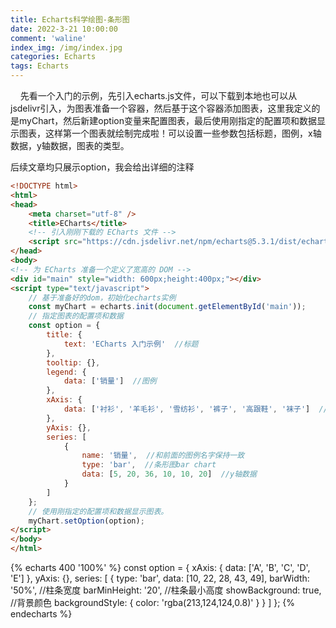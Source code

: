 ```yaml
---
title: Echarts科学绘图-条形图
date: 2022-3-21 10:00:00
comment: 'waline'
index_img: /img/index.jpg
categories: Echarts
tags: Echarts
---
```


&nbsp;&nbsp;&nbsp;&nbsp;先看一个入门的示例，先引入echarts.js文件，可以下载到本地也可以从jsdelivr引入，为图表准备一个容器，然后基于这个容器添加图表，这里我定义的是myChart，然后新建option变量来配置图表，最后使用刚指定的配置项和数据显示图表，这样第一个图表就绘制完成啦！可以设置一些参数包括标题，图例，x轴数据，y轴数据，图表的类型。


<p class="note note-primary">后续文章均只展示option，我会给出详细的注释</p>


```html
<!DOCTYPE html>
<html>
<head>
    <meta charset="utf-8" />
    <title>ECharts</title>
    <!-- 引入刚刚下载的 ECharts 文件 -->
    <script src="https://cdn.jsdelivr.net/npm/echarts@5.3.1/dist/echarts.js"></script>
</head>
<body>
<!-- 为 ECharts 准备一个定义了宽高的 DOM -->
<div id="main" style="width: 600px;height:400px;"></div>
<script type="text/javascript">
    // 基于准备好的dom，初始化echarts实例
    const myChart = echarts.init(document.getElementById('main'));
    // 指定图表的配置项和数据
    const option = {
        title: {
            text: 'ECharts 入门示例'  //标题
        },
        tooltip: {},
        legend: {
            data: ['销量']  //图例
        },
        xAxis: {
            data: ['衬衫', '羊毛衫', '雪纺衫', '裤子', '高跟鞋', '袜子']  //x轴数据是类目型的
        },
        yAxis: {},
        series: [
            {
                name: '销量',  //和前面的图例名字保持一致
                type: 'bar',  //条形图bar chart
                data: [5, 20, 36, 10, 10, 20]  //y轴数据
            }
        ]
    };
    // 使用刚指定的配置项和数据显示图表。
    myChart.setOption(option);
</script>
</body>
</html>
```

<script src="https://cdn.jsdelivr.net/npm/echarts@4.8.0/dist/echarts.min.js"></script>
<script src="https://cdn.jsdelivr.net/npm/echarts-gl@1.1.1/dist/echarts-gl.min.js"></script>
{% echarts 400 '100%' %}
const option = {
    xAxis: {
        data: ['A', 'B', 'C', 'D', 'E']
    },
    yAxis: {},
    series: [
        {
            type: 'bar',
            data: [10, 22, 28, 43, 49],
            barWidth: '50%',  //柱条宽度
            barMinHeight: '20',  //柱条最小高度
            showBackground: true,  //背景颜色
            backgroundStyle: {
                color: 'rgba(213,124,124,0.8)'
            }
        }
    ]
};
{% endecharts %}